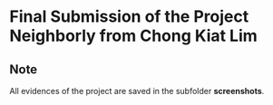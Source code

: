 # Final Submission of the Project Neighborly from Chong Kiat Lim

## Note
All evidences of the project are saved in the subfolder **screenshots**.
